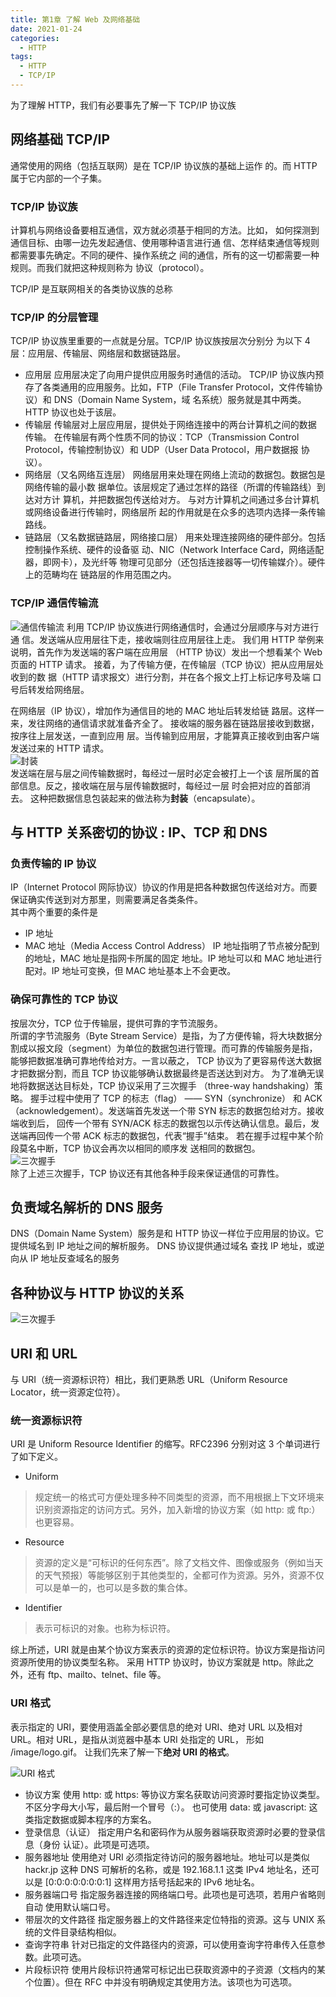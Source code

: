 ```yaml
---
title: 第1章 了解 Web 及网络基础
date: 2021-01-24
categories: 
  - HTTP
tags: 
  - HTTP
  - TCP/IP
---
```

为了理解 HTTP，我们有必要事先了解一下 TCP/IP 协议族

## 网络基础 TCP/IP

通常使用的网络（包括互联网）是在 TCP/IP 协议族的基础上运作 的。而 HTTP 属于它内部的一个子集。

### TCP/IP 协议族

计算机与网络设备要相互通信，双方就必须基于相同的方法。比如， 如何探测到通信目标、由哪一边先发起通信、使用哪种语言进行通 信、怎样结束通信等规则都需要事先确定。不同的硬件、操作系统之 间的通信，所有的这一切都需要一种规则。而我们就把这种规则称为 协议（protocol）。  

TCP/IP 是互联网相关的各类协议族的总称

### TCP/IP 的分层管理

TCP/IP 协议族里重要的一点就是分层。TCP/IP 协议族按层次分别分 为以下 4 层：应用层、传输层、网络层和数据链路层。

- 应用层
应用层决定了向用户提供应用服务时通信的活动。
TCP/IP 协议族内预存了各类通用的应用服务。比如，FTP（File Transfer Protocol，文件传输协议）和 DNS（Domain Name System，域 名系统）服务就是其中两类。 HTTP 协议也处于该层。
- 传输层
传输层对上层应用层，提供处于网络连接中的两台计算机之间的数据 传输。
在传输层有两个性质不同的协议：TCP（Transmission Control Protocol，传输控制协议）和 UDP（User Data Protocol，用户数据报 协议）。
- 网络层（又名网络互连层）
网络层用来处理在网络上流动的数据包。数据包是网络传输的最小数 据单位。该层规定了通过怎样的路径（所谓的传输路线）到达对方计 算机，并把数据包传送给对方。
与对方计算机之间通过多台计算机或网络设备进行传输时，网络层所 起的作用就是在众多的选项内选择一条传输路线。
- 链路层（又名数据链路层，网络接口层）
用来处理连接网络的硬件部分。包括控制操作系统、硬件的设备驱 动、NIC（Network Interface Card，网络适配器，即网卡），及光纤等 物理可见部分（还包括连接器等一切传输媒介）。硬件上的范畴均在 链路层的作用范围之内。

### TCP/IP 通信传输流

![通信传输流](assets/http/tcp-bg1.png)
利用 TCP/IP 协议族进行网络通信时，会通过分层顺序与对方进行通 信。发送端从应用层往下走，接收端则往应用层往上走。
我们用 HTTP 举例来说明，首先作为发送端的客户端在应用层 （HTTP 协议）发出一个想看某个 Web 页面的 HTTP 请求。 接着，为了传输方便，在传输层（TCP 协议）把从应用层处收到的数 据（HTTP 请求报文）进行分割，并在各个报文上打上标记序号及端 口号后转发给网络层。  

在网络层（IP 协议），增加作为通信目的地的 MAC 地址后转发给链 路层。这样一来，发往网络的通信请求就准备齐全了。
接收端的服务器在链路层接收到数据，按序往上层发送，一直到应用 层。当传输到应用层，才能算真正接收到由客户端发送过来的 HTTP 请求。  
![封装](assets/http/tcp-bg2.png)  
发送端在层与层之间传输数据时，每经过一层时必定会被打上一个该 层所属的首部信息。反之，接收端在层与层传输数据时，每经过一层 时会把对应的首部消去。
这种把数据信息包装起来的做法称为**封装**（encapsulate）。

## 与 HTTP 关系密切的协议 : IP、TCP 和 DNS

### 负责传输的 IP 协议

IP（Internet Protocol 网际协议）协议的作用是把各种数据包传送给对方。而要保证确实传送到对方那里，则需要满足各类条件。  
其中两个重要的条件是

- IP 地址
- MAC 地址（Media Access Control Address）
IP 地址指明了节点被分配到的地址，MAC 地址是指网卡所属的固定 地址。IP 地址可以和 MAC 地址进行配对。IP 地址可变换，但 MAC 地址基本上不会更改。

### 确保可靠性的 TCP 协议

按层次分，TCP 位于传输层，提供可靠的字节流服务。  
所谓的字节流服务（Byte Stream Service）是指，为了方便传输，将大块数据分割成以报文段（segment）为单位的数据包进行管理。而可靠的传输服务是指，能够把数据准确可靠地传给对方。一言以蔽之， TCP 协议为了更容易传送大数据才把数据分割，而且 TCP 协议能够确认数据最终是否送达到对方。
为了准确无误地将数据送达目标处，TCP 协议采用了三次握手 （three-way handshaking）策略。
握手过程中使用了 TCP 的标志（flag） —— SYN（synchronize） 和 ACK（acknowledgement）。发送端首先发送一个带 SYN 标志的数据包给对方。接收端收到后， 回传一个带有 SYN/ACK 标志的数据包以示传达确认信息。最后，发送端再回传一个带 ACK 标志的数据包，代表“握手”结束。 若在握手过程中某个阶段莫名中断，TCP 协议会再次以相同的顺序发 送相同的数据包。  
![三次握手](assets/http/tcp-bg3.png)  
除了上述三次握手，TCP 协议还有其他各种手段来保证通信的可靠性。

## 负责域名解析的 DNS 服务

DNS（Domain Name System）服务是和 HTTP 协议一样位于应用层的协议。它提供域名到 IP 地址之间的解析服务。
DNS 协议提供通过域名 查找 IP 地址，或逆向从 IP 地址反查域名的服务

## 各种协议与 HTTP 协议的关系

![三次握手](assets/http/tcp-bg4.png)

## URI 和 URL

与 URI（统一资源标识符）相比，我们更熟悉 URL（Uniform Resource Locator，统一资源定位符）。

### 统一资源标识符

URI 是 Uniform Resource Identifier 的缩写。RFC2396 分别对这 3 个单词进行了如下定义。

- Uniform

> 规定统一的格式可方便处理多种不同类型的资源，而不用根据上下文环境来识别资源指定的访问方式。另外，加入新增的协议方案（如 http: 或 ftp:）也更容易。

- Resource

> 资源的定义是“可标识的任何东西”。除了文档文件、图像或服务（例如当天的天气预报）等能够区别于其他类型的，全都可作为资源。另外，资源不仅可以是单一的，也可以是多数的集合体。

- Identifier

> 表示可标识的对象。也称为标识符。  

综上所述，URI 就是由某个协议方案表示的资源的定位标识符。协议方案是指访问资源所使用的协议类型名称。
采用 HTTP 协议时，协议方案就是 http。除此之外，还有 ftp、mailto、telnet、file 等。

### URI 格式

表示指定的 URI，要使用涵盖全部必要信息的绝对 URI、绝对 URL 以及相对 URL。相对 URL，是指从浏览器中基本 URI 处指定的 URL， 形如 /image/logo.gif。
让我们先来了解一下**绝对 URI 的格式**。  

![URI 格式](assets/http/tcp-bg5.png)

- 协议方案
使用 http: 或 https: 等协议方案名获取访问资源时要指定协议类型。不区分字母大小写，最后附一个冒号（:）。 也可使用 data: 或 javascript: 这类指定数据或脚本程序的方案名。
- 登录信息（认证）
指定用户名和密码作为从服务器端获取资源时必要的登录信息（身份  认证）。此项是可选项。
- 服务器地址
使用绝对 URI 必须指定待访问的服务器地址。地址可以是类似 hackr.jp 这种 DNS 可解析的名称，或是 192.168.1.1 这类 IPv4 地址名，还可以是 [0:0:0:0:0:0:0:1] 这样用方括号括起来的 IPv6 地址名。
- 服务器端口号
指定服务器连接的网络端口号。此项也是可选项，若用户省略则自动 使用默认端口号。
- 带层次的文件路径
指定服务器上的文件路径来定位特指的资源。这与 UNIX 系统的文件目录结构相似。
- 查询字符串
针对已指定的文件路径内的资源，可以使用查询字符串传入任意参数。此项可选。
- 片段标识符
使用片段标识符通常可标记出已获取资源中的子资源（文档内的某个位置）。但在 RFC 中并没有明确规定其使用方法。该项也为可选项。
